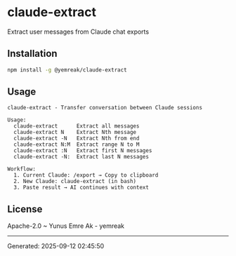 # claude-extract

Extract user messages from Claude chat exports

## Installation

```bash
npm install -g @yemreak/claude-extract
```

## Usage

```
claude-extract - Transfer conversation between Claude sessions

Usage:
  claude-extract      Extract all messages
  claude-extract N    Extract Nth message
  claude-extract -N   Extract Nth from end
  claude-extract N:M  Extract range N to M
  claude-extract :N   Extract first N messages
  claude-extract -N:  Extract last N messages

Workflow:
  1. Current Claude: /export → Copy to clipboard
  2. New Claude: claude-extract (in bash)
  3. Paste result → AI continues with context
```

## License

Apache-2.0 ~ Yunus Emre Ak - yemreak

---
Generated: 2025-09-12 02:45:50
